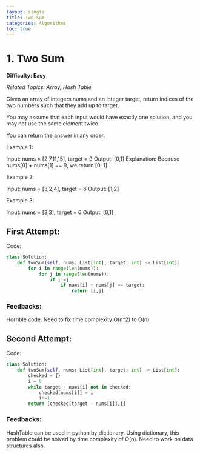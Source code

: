 ```yaml
---
layout: single
title: Two Sum
categories: Algorithms
toc: true
---
```


# 1. Two Sum

**Difficulty: Easy**

*Related Topics: Array, Hash Table*

Given an array of integers nums and an integer target, return indices of the two numbers such that they add up to target.

You may assume that each input would have exactly one solution, and you may not use the same element twice.

You can return the answer in any order.

Example 1:

Input: nums = [2,7,11,15], target = 9
Output: [0,1]
Explanation: Because nums[0] + nums[1] == 9, we return [0, 1].

Example 2:

Input: nums = [3,2,4], target = 6
Output: [1,2]

Example 3:

Input: nums = [3,3], target = 6
Output: [0,1]

## First Attempt:

Code:
```python
class Solution:
    def twoSum(self, nums: List[int], target: int) -> List[int]:
        for i in range(len(nums)):
            for j in range(len(nums)):
                if i!=j:
                    if nums[i] + nums[j] == target:
                        return [i,j]
```                        
### Feedbacks: 
Horrible code. Need to fix time complexity O(n^2) to O(n)

## Second Attempt:

Code:
```python
class Solution:
    def twoSum(self, nums: List[int], target: int) -> List[int]:
        checked = {}
        i = 0
        while target - nums[i] not in checked:
            checked[nums[i]] = i
            i+=1
        return [checked[target - nums[i]],i]
```      
### Feedbacks: 
HashTable can be used in python by dictionary. Using dictionary, this problem could be solved by time complexity of O(n). Need to work on
data structures also.